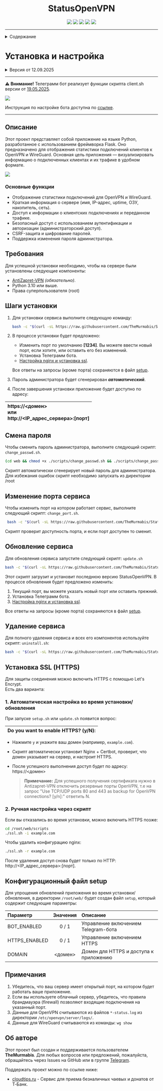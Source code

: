 <h1 align="center" >StatusOpenVPN</h1>

<p align="center">
  <a href="https://github.com/TheMurmabis/StatusOpenVPN/stargazers">
    <img src="https://img.shields.io/github/stars/TheMurmabis/StatusOpenVPN?style=flat&labelColor=d3d3d3"/></a>
  <a href="/CHANGELOG.md">
    <img src="https://img.shields.io/github/v/release/TheMurmabis/StatusOpenVPN?labelColor=d3d3d3"/></a>
  <a href="https://github.com/TheMurmabis/StatusOpenVPN/releases">
    <img src="https://img.shields.io/github/release-date/TheMurmabis/StatusOpenVPN?labelColor=d3d3d3"/></a>
  <a href="#">
    <img src="https://img.shields.io/github/languages/top/TheMurmabis/StatusOpenVPN?labelColor=d3d3d3"/></a>
  <a href="https://github.com/TheMurmabis/StatusOpenVPN/commits/main/">
    <img src="https://img.shields.io/github/last-commit/TheMurmabis/StatusOpenVPN?labelColor=d3d3d3"/></a>
</p>

---

<details>
  <summary>Содержание</summary>
  
1. [Основные функции](#основные-функции)
2. [Требования](#требования)
3. [Установка сервиса](#шаги-установки)
4. [Смена пароля администратора](#смена-пароля)
5. [Изменение порта сервиса](#изменение-порта-сервиса)
6. [Обновление сервиса](#обновление-сервиса)
7. [Удаление сервиса](#удаление-сервиса)
8. [Установка SSL (HTTPS)](#установка-ssl-https)
9. [Настройка Telegram-бота](https://github.com/TheMurmabis/StatusOpenVPN/wiki/TelegramBot)

</details>

# Установка и настройка 


<details>
  <summary>Версия от 12.09.2025</summary>

### TelegramBot

1. Добавлена поддержка нескольких администраторов. Для этого в файле `.env` необходимо указать их ID через запятую.


</details>


---

⚠ **Внимание!** Телеграмм бот реализует функции скрипта client.sh версии от [19.05.2025](https://github.com/GubernievS/AntiZapret-VPN/blob/8b2dfbc1b4fb13daf5a5b337b8d341ccabb303e6/setup/root/antizapret/client.sh). 

<picture>
  <source media="(prefers-color-scheme: dark)" srcset="https://github.com/user-attachments/assets/072ee8de-cbc5-4e73-b90a-2d671abd2bbf">
  <img src="https://github.com/user-attachments/assets/8eff640b-f420-4503-8313-a36cfbbd088f">
</picture>

Инструкция по настройке бота доступна по [ссылке](https://github.com/TheMurmabis/StatusOpenVPN/wiki/TelegramBot).

---

## Описание

Этот проект представляет собой приложение на языке Python, разработанное с использованием фреймворка Flask. Оно предназначено для отображения статистики подключений клиентов к OpenVPN и WireGuard. 
Основная цель приложения — визуализировать информацию о подключенных клиентах и их трафике в удобном формате.

<picture>
  <source media="(prefers-color-scheme: dark)" srcset="https://github.com/user-attachments/assets/3071b3cc-fdb5-4db8-9a77-273d2ed1ec73">
  <img src="https://github.com/user-attachments/assets/98c1c36c-91ee-4e17-8922-bc0ca8ffde8a">
</picture>

### Основные функции
- Отображение статистики подключений для OpenVPN и WireGuard.
- Краткая информация о сервере (имя, IP-адрес, uptime, ОЗУ, накопитель, сеть).
- Доступ к информации о клиентских подключениях и переданном трафике.
- Безопасный доступ с использованием аутентификации и авторизации (администраторский доступ).
- CSRF-защита и шифрование паролей.
- Поддержка изменения пароля администратора.

## Требования

Для успешной установки необходимо, чтобы на сервере были установлены следующие компоненты:

- [AntiZapret-VPN](https://github.com/GubernievS/AntiZapret-VPN)  *(обязательно)*.
- Python 3.10 или выше. 
- Права суперпользователя (root)


## Шаги установки

1. Для установки сервиса выполните следующую команду:
  
    ```bash
    bash -c "$(curl -sL https://raw.githubusercontent.com/TheMurmabis/StatusOpenVPN/main/scripts/setup.sh)"
    ```

2. В процессе установки будет предложено:
    * Изменить порт по умолчанию **[1234]**. Вы можете ввести новый порт, если хотите, или оставить его без изменений.
    * Установка Teлеграмм бота.
    * [Настройка nginx и установка ssl](#установка-ssl-https).
      
    Все ответы на запросы (кроме порта) сохраняются в файл [setup](#конфигурационный-файл-setup).
4. Пароль администратора будет сгенерирован ***автоматический***.
5. После завершения установки приложение будет доступно по адресу:

|https://<домен><br>или<br>http://<IP_адрес_сервера>:[порт] |
|:----------------------------------------------------|


## Смена пароля

Чтобы сменить пароль администратора, выполните следующий скрипт: ``change_passwd.sh``. 

````bash
(cd web && chmod +x ./scripts/change_passwd.sh && ./scripts/change_passwd.sh)
````
Скрипт автоматически сгенерирует новый пароль для администратора. Для избежания ошибок скрипт необходимо запускать из директории /root

## Изменение порта сервиса

Чтобы изменить порт на котором работает сервис, выполните следующий скрипт: ``change_port.sh``. 

````bash
 bash -c "$(curl -sL https://raw.githubusercontent.com/TheMurmabis/StatusOpenVPN/main/scripts/change_port.sh)"
````
Скрипт проверит доступность порта, и если порт доступен то сменит. 

## Обновление сервиса
Для обновления сервиса запустите следующий скрипт: ```update.sh```
````bash
bash -c "$(curl -sL https://raw.githubusercontent.com/TheMurmabis/StatusOpenVPN/main/scripts/update.sh)"
 ````
Этот скрипт загрузит и установит последнюю версию StatusOpenVPN. В процессе обновления будет предложено изменить:
1. Текущий порт, вы можете указать новый порт или оставить прежний.
2. Установка Teлеграмм бота.
3. [Настройка nginx и установка ssl](#установка-ssl-https).

Все ответы на запросы (кроме порта) сохраняются в файл [setup](#конфигурационный-файл-setup).

## Удаление сервиса

Для полного удаления сервиса и всех его компонентов используйте скрипт: ``uninstall.sh``:
```bash
bash -c "$(curl -sL https://raw.githubusercontent.com/TheMurmabis/StatusOpenVPN/main/scripts/uninstall.sh)"
```

## Установка SSL (HTTPS)

Для защиты соединения можно включить HTTPS с помощью Let's Encrypt.  
Есть два варианта:

### 1. Автоматическая настройка во время установки/обновления
При запуске `setup.sh` или `update.sh` появится вопрос:

|Do you want to enable HTTPS? (y/N):|
|:----------------------------------------------------|

- Нажмите `y` и укажите ваш домен (например, `example.com`).  
- Скрипт автоматически установит Nginx + Certbot, проверит, что домен указывает на сервер, и настроит HTTPS.  
- После успешного выполнения доступ будет по адресу: https://<домен>

    > **Примечание:** Для успешного получения сертификата нужно в Antizapret-VPN отключить резервные порты OpenVPN, т.е на запрос "Use TCP/UDP ports 80 and 443 as backup for OpenVPN connections? [y/n]:" ответить N.

### 2. Ручная настройка через скрипт
Если вы отказались во время установки, можно включить HTTPS позже:

```bash
cd /root/web/scripts
./ssl.sh -i example.com
```

Чтобы удалить конфигурацию nginx:

```bash
./ssl.sh -r example.com
```

После удаления доступ снова будет только по HTTP: http://<IP_адрес_сервера>:[порт].


## Конфигурационный файл setup

Для упрощения обновлений приложения во время установки/обновления, в директории `/root/web/` будет создан файл `setup`, который содержит следующие параметры:

| Параметр   | Значения  | Описание|
|:-----|:-----:|:-----|
|  BOT_ENABLED   | 0 / 1   | Управление включением Telegram-бота   |
|  HTTPS_ENABLED   | 0 / 1   | Управление включением HTTPS   |
|  DOMAIN   | <домен>   | Домен для HTTPS и доступа к приложению   |


## Примечания

1. Убедитесь, что ваш сервер имеет открытый порт, на котором будет работать ваше приложение.
2. Если вы используете облачный сервер, убедитесь, что правила брандмауэра (firewall) позволяют входящие подключения на указанный порт.
3. Данные для OpenVPN считываются из файлов `*-status.log` из директории `/etc/openvpn/server/logs/`.
4. Данные для WireGuard считываются из команды: ```wg show```


## Об авторе

Этот проект был создан и поддерживается пользователем **TheMurmabis**. Для любых вопросов или предложений, пожалуйста, обращайтесь через Issues на GitHub или в группе [Telegram](https://t.me/c/2359356550/15524).

Поддержать проект можно по ссылке ниже:
   - [cloudtips.ru](https://pay.cloudtips.ru/p/7a335447) - Сервис для приема безналичных чаевых и донатов от Т‑Банк.
